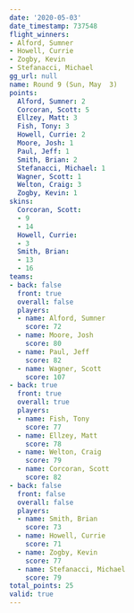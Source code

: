 ```yaml
---
date: '2020-05-03'
date_timestamp: 737548
flight_winners:
- Alford, Sumner
- Howell, Currie
- Zogby, Kevin
- Stefanacci, Michael
gg_url: null
name: Round 9 (Sun, May  3)
points:
  Alford, Sumner: 2
  Corcoran, Scott: 5
  Ellzey, Matt: 3
  Fish, Tony: 3
  Howell, Currie: 2
  Moore, Josh: 1
  Paul, Jeff: 1
  Smith, Brian: 2
  Stefanacci, Michael: 1
  Wagner, Scott: 1
  Welton, Craig: 3
  Zogby, Kevin: 1
skins:
  Corcoran, Scott:
  - 9
  - 14
  Howell, Currie:
  - 3
  Smith, Brian:
  - 13
  - 16
teams:
- back: false
  front: true
  overall: false
  players:
  - name: Alford, Sumner
    score: 72
  - name: Moore, Josh
    score: 80
  - name: Paul, Jeff
    score: 82
  - name: Wagner, Scott
    score: 107
- back: true
  front: true
  overall: true
  players:
  - name: Fish, Tony
    score: 77
  - name: Ellzey, Matt
    score: 78
  - name: Welton, Craig
    score: 79
  - name: Corcoran, Scott
    score: 82
- back: false
  front: false
  overall: false
  players:
  - name: Smith, Brian
    score: 73
  - name: Howell, Currie
    score: 71
  - name: Zogby, Kevin
    score: 77
  - name: Stefanacci, Michael
    score: 79
total_points: 25
valid: true
---
```

